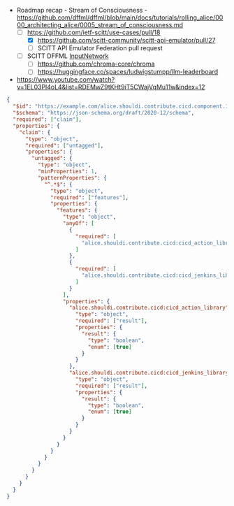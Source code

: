 - Roadmap recap - Stream of Consciousness - https://github.com/dffml/dffml/blob/main/docs/tutorials/rolling_alice/0000_architecting_alice/0005_stream_of_consciousness.md
  - [ ] https://github.com/ietf-scitt/use-cases/pull/18
    - [x] https://github.com/scitt-community/scitt-api-emulator/pull/27
    - [ ] SCITT API Emulator Federation pull request
  - [ ] SCITT DFFML [InputNetwork](https://github.com/dffml/dffml/blob/7d381bf67a72fe1ecb1012393d5726085564cb0e/dffml/df/memory.py#L283-L765)
    - [ ] https://github.com/chroma-core/chroma
    - [ ] https://huggingface.co/spaces/ludwigstumpp/llm-leaderboard
- https://www.youtube.com/watch?v=1EL03Pl4oL4&list=RDEMwZ9tKHt9iT5CWajVqMu11w&index=12

```json
{
  "$id": "https://example.com/alice.shouldi.contribute.cicd.component.1.0.0.schema.json",
  "$schema": "https://json-schema.org/draft/2020-12/schema",
  "required": ["claim"],
  "properties": {
    "claim": {
      "type": "object",
      "required": ["untagged"],
      "properties": {
        "untagged": {
          "type": "object",
          "minProperties": 1,
          "patternProperties": {
            "^.*$": {
              "type": "object",
              "required": ["features"],
              "properties": {
                "features": {
                  "type": "object",
                  "anyOf": [
                    {
                      "required": [
                        "alice.shouldi.contribute.cicd:cicd_action_library"
                      ]
                    },
                    {
                      "required": [
                        "alice.shouldi.contribute.cicd:cicd_jenkins_library"
                      ]
                    }
                  ],
                  "properties": {
                    "alice.shouldi.contribute.cicd:cicd_action_library": {
                      "type": "object",
                      "required": ["result"],
                      "properties": {
                        "result": {
                          "type": "boolean",
                          "enum": [true]
                        }
                      }
                    },
                    "alice.shouldi.contribute.cicd:cicd_jenkins_library": {
                      "type": "object",
                      "required": ["result"],
                      "properties": {
                        "result": {
                          "type": "boolean",
                          "enum": [true]
                        }
                      }
                    }
                  }
                }
              }
            }
          }
        }
      }
    }
  }
}
```